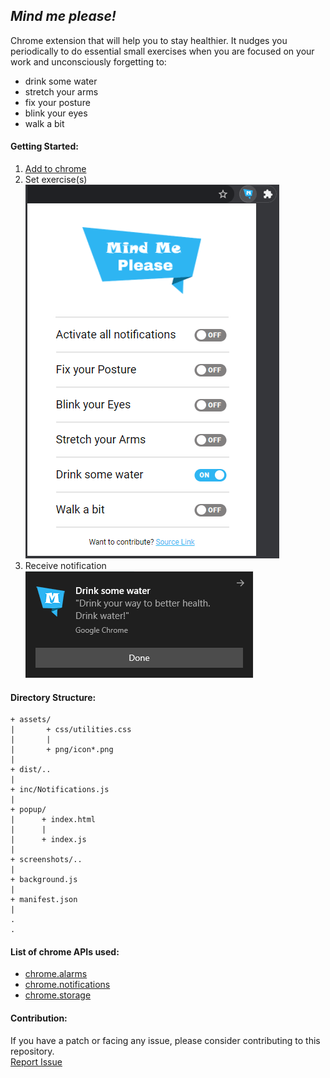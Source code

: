 *Mind me please!*
---
Chrome extension that will help you to stay healthier. It nudges you periodically to do essential small exercises when you are focused on your work and unconsciously forgetting to:
- drink some water
- stretch your arms
- fix your posture
- blink your eyes
- walk a bit

#### Getting Started:

1. [Add to chrome](https://chrome.google.com/webstore/detail/mind-me-please/jandofaifgkpdkhnlmdfdmenphiooopg)
1. Set exercise(s)<br>
![Alt Popup](./screenshots/popup.png?raw=true "Popup Window Screenshot")
1. Receive notification<br>
![Alt Notification](./screenshots/notification.png?raw=true "Notification Screenshot")

#### Directory Structure:
```
+ assets/
|       + css/utilities.css
|       |
|       + png/icon*.png
|
+ dist/..
|
+ inc/Notifications.js
|
+ popup/
|      + index.html
|      |
|      + index.js
|
+ screenshots/..
|
+ background.js
|
+ manifest.json
|
.
.
```

#### List of chrome APIs used:
- [chrome.alarms](https://developer.chrome.com/docs/extensions/reference/alarms/)
- [chrome.notifications](https://developer.chrome.com/docs/extensions/reference/notifications/)
- [chrome.storage](https://developer.chrome.com/docs/extensions/reference/storage/)

#### Contribution:
If you have a patch or facing any issue, please consider contributing to this repository.<br>
[Report Issue](https://github.com/Gauravbhatt19/Mind-me-please/issues/new)
